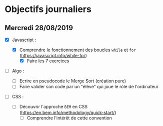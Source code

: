 # Objectifs journaliers

## Mercredi 28/08/2019

- [x] Javascript :

  - [x] Comprendre le fonctionnement des boucles `while` et `for` (https://javascript.info/while-for)
    - [x] Faire les 7 exercices

- [ ] Algo :

  - [ ] Ecrire en pseudocode le Merge Sort (création pure)
  - [ ] Faire valider son code par un "élève" qui joue le rôle de l'ordinateur

- [ ] CSS :
  - [ ] Découvrir l'approche `BEM` en CSS (https://en.bem.info/methodology/quick-start/)
    - [ ] Comprendre l'intérêt de cette convention
